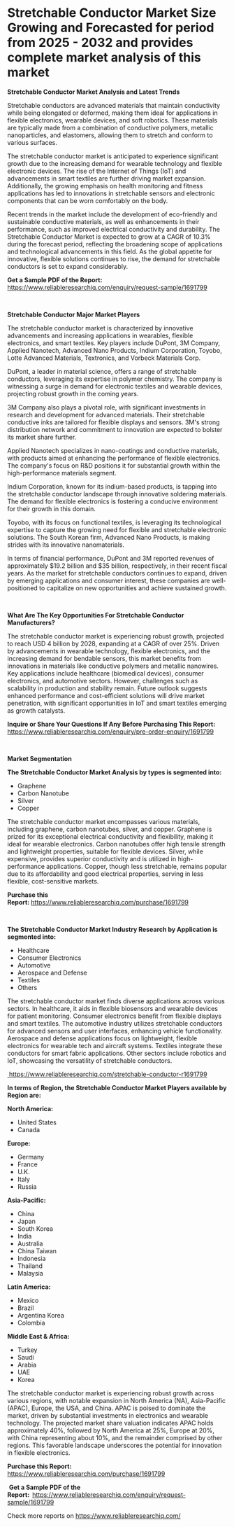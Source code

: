 <p><h1>Stretchable Conductor Market Size Growing and Forecasted for period from 2025 - 2032 and provides complete market analysis of this market</h1></p><p><strong>Stretchable Conductor Market Analysis and Latest Trends</strong></p>
<p><p>Stretchable conductors are advanced materials that maintain conductivity while being elongated or deformed, making them ideal for applications in flexible electronics, wearable devices, and soft robotics. These materials are typically made from a combination of conductive polymers, metallic nanoparticles, and elastomers, allowing them to stretch and conform to various surfaces.</p><p>The stretchable conductor market is anticipated to experience significant growth due to the increasing demand for wearable technology and flexible electronic devices. The rise of the Internet of Things (IoT) and advancements in smart textiles are further driving market expansion. Additionally, the growing emphasis on health monitoring and fitness applications has led to innovations in stretchable sensors and electronic components that can be worn comfortably on the body.</p><p>Recent trends in the market include the development of eco-friendly and sustainable conductive materials, as well as enhancements in their performance, such as improved electrical conductivity and durability. The Stretchable Conductor Market is expected to grow at a CAGR of 10.3% during the forecast period, reflecting the broadening scope of applications and technological advancements in this field. As the global appetite for innovative, flexible solutions continues to rise, the demand for stretchable conductors is set to expand considerably.</p></p>
<p><strong>Get a Sample PDF of the Report:&nbsp;</strong> <a href="https://www.reliableresearchiq.com/enquiry/request-sample/1691799?utm_campaign=2324&utm_medium=2&utm_source=Github&utm_content=ia&utm_term=06042025&utm_id=stretchable-conductor">https://www.reliableresearchiq.com/enquiry/request-sample/1691799</a></p>
<p>&nbsp;</p>
<p><strong>Stretchable Conductor Major Market Players</strong></p>
<p><p>The stretchable conductor market is characterized by innovative advancements and increasing applications in wearables, flexible electronics, and smart textiles. Key players include DuPont, 3M Company, Applied Nanotech, Advanced Nano Products, Indium Corporation, Toyobo, Lotte Advanced Materials, Textronics, and Vorbeck Materials Corp.</p><p>DuPont, a leader in material science, offers a range of stretchable conductors, leveraging its expertise in polymer chemistry. The company is witnessing a surge in demand for electronic textiles and wearable devices, projecting robust growth in the coming years.</p><p>3M Company also plays a pivotal role, with significant investments in research and development for advanced materials. Their stretchable conductive inks are tailored for flexible displays and sensors. 3M's strong distribution network and commitment to innovation are expected to bolster its market share further.</p><p>Applied Nanotech specializes in nano-coatings and conductive materials, with products aimed at enhancing the performance of flexible electronics. The company's focus on R&D positions it for substantial growth within the high-performance materials segment.</p><p>Indium Corporation, known for its indium-based products, is tapping into the stretchable conductor landscape through innovative soldering materials. The demand for flexible electronics is fostering a conducive environment for their growth in this domain.</p><p>Toyobo, with its focus on functional textiles, is leveraging its technological expertise to capture the growing need for flexible and stretchable electronic solutions. The South Korean firm, Advanced Nano Products, is making strides with its innovative nanomaterials.</p><p>In terms of financial performance, DuPont and 3M reported revenues of approximately $19.2 billion and $35 billion, respectively, in their recent fiscal years. As the market for stretchable conductors continues to expand, driven by emerging applications and consumer interest, these companies are well-positioned to capitalize on new opportunities and achieve sustained growth.</p></p>
<p>&nbsp;</p>
<p><strong>What Are The Key Opportunities For Stretchable Conductor Manufacturers?</strong></p>
<p><p>The stretchable conductor market is experiencing robust growth, projected to reach USD 4 billion by 2028, expanding at a CAGR of over 25%. Driven by advancements in wearable technology, flexible electronics, and the increasing demand for bendable sensors, this market benefits from innovations in materials like conductive polymers and metallic nanowires. Key applications include healthcare (biomedical devices), consumer electronics, and automotive sectors. However, challenges such as scalability in production and stability remain. Future outlook suggests enhanced performance and cost-efficient solutions will drive market penetration, with significant opportunities in IoT and smart textiles emerging as growth catalysts.</p></p>
<p><strong>Inquire or Share Your Questions If Any Before Purchasing This Report:</strong> <a href="https://www.reliableresearchiq.com/enquiry/pre-order-enquiry/1691799?utm_campaign=2324&utm_medium=2&utm_source=Github&utm_content=ia&utm_term=06042025&utm_id=stretchable-conductor">https://www.reliableresearchiq.com/enquiry/pre-order-enquiry/1691799</a></p>
<p>&nbsp;</p>
<p><strong>Market Segmentation</strong></p>
<p><strong>The Stretchable Conductor Market Analysis by types is segmented into:</strong></p>
<p><ul><li>Graphene</li><li>Carbon Nanotube</li><li>Silver</li><li>Copper</li></ul></p>
<p><p>The stretchable conductor market encompasses various materials, including graphene, carbon nanotubes, silver, and copper. Graphene is prized for its exceptional electrical conductivity and flexibility, making it ideal for wearable electronics. Carbon nanotubes offer high tensile strength and lightweight properties, suitable for flexible devices. Silver, while expensive, provides superior conductivity and is utilized in high-performance applications. Copper, though less stretchable, remains popular due to its affordability and good electrical properties, serving in less flexible, cost-sensitive markets.</p></p>
<p><strong>Purchase this Report:&nbsp;</strong><a href="https://www.reliableresearchiq.com/purchase/1691799?utm_campaign=2324&utm_medium=2&utm_source=Github&utm_content=ia&utm_term=06042025&utm_id=stretchable-conductor">https://www.reliableresearchiq.com/purchase/1691799</a></p>
<p>&nbsp;</p>
<p><strong>The Stretchable Conductor Market Industry Research by Application is segmented into:</strong></p>
<p><ul><li>Healthcare</li><li>Consumer Electronics</li><li>Automotive</li><li>Aerospace and Defense</li><li>Textiles</li><li>Others</li></ul></p>
<p><p>The stretchable conductor market finds diverse applications across various sectors. In healthcare, it aids in flexible biosensors and wearable devices for patient monitoring. Consumer electronics benefit from flexible displays and smart textiles. The automotive industry utilizes stretchable conductors for advanced sensors and user interfaces, enhancing vehicle functionality. Aerospace and defense applications focus on lightweight, flexible electronics for wearable tech and aircraft systems. Textiles integrate these conductors for smart fabric applications. Other sectors include robotics and IoT, showcasing the versatility of stretchable conductors.</p></p>
<p><a href="https://www.reliableresearchiq.com/stretchable-conductor-r1691799?utm_campaign=2324&utm_medium=2&utm_source=Github&utm_content=ia&utm_term=06042025&utm_id=stretchable-conductor">&nbsp;https://www.reliableresearchiq.com/stretchable-conductor-r1691799</a></p>
<p><strong>In terms of Region, the Stretchable Conductor Market Players available by Region are:</strong></p>
<p>
    <p> <strong> North America: </strong>
        <ul>
            <li>United States</li>
            <li>Canada</li>
        </ul>
        </p> 
    <p> <strong> Europe: </strong>
        <ul>
            <li>Germany</li>
            <li>France</li>
            <li>U.K.</li>
            <li>Italy</li>
            <li>Russia</li>
        </ul>
        </p> 
    <p> <strong> Asia-Pacific: </strong>
        <ul>
            <li>China</li>
            <li>Japan</li>
            <li>South Korea</li>
            <li>India</li>
            <li>Australia</li>
            <li>China Taiwan</li>
            <li>Indonesia</li>
            <li>Thailand</li>
            <li>Malaysia</li>
        </ul>
        </p> 
    <p> <strong> Latin America: </strong>
        <ul>
            <li>Mexico</li>
            <li>Brazil</li>
            <li>Argentina Korea</li>
            <li>Colombia</li>
        </ul>
        </p> 
    <p> <strong> Middle East & Africa: </strong>
        <ul>
            <li>Turkey</li>
            <li>Saudi</li>
            <li>Arabia</li>
            <li>UAE</li>
            <li>Korea</li>
        </ul>
    </p>
    </p>
<p><p>The stretchable conductor market is experiencing robust growth across various regions, with notable expansion in North America (NA), Asia-Pacific (APAC), Europe, the USA, and China. APAC is poised to dominate the market, driven by substantial investments in electronics and wearable technology. The projected market share valuation indicates APAC holds approximately 40%, followed by North America at 25%, Europe at 20%, with China representing about 10%, and the remainder comprised by other regions. This favorable landscape underscores the potential for innovation in flexible electronics.</p></p>
<p><strong>Purchase this Report: </strong><a href="https://www.reliableresearchiq.com/purchase/1691799?utm_campaign=2324&utm_medium=2&utm_source=Github&utm_content=ia&utm_term=06042025&utm_id=stretchable-conductor">https://www.reliableresearchiq.com/purchase/1691799</a></p>
<p>&nbsp;<strong>Get a Sample PDF of the Report:&nbsp;&nbsp;</strong><a href="https://www.reliableresearchiq.com/enquiry/request-sample/1691799?utm_campaign=2324&utm_medium=2&utm_source=Github&utm_content=ia&utm_term=06042025&utm_id=stretchable-conductor">https://www.reliableresearchiq.com/enquiry/request-sample/1691799</a></p>
<p><strong></strong></p>
<p>Check more reports on <a href="https://www.reliableresearchiq.com/?utm_campaign=2324&utm_medium=2&utm_source=Github&utm_content=ia&utm_term=06042025&utm_id=stretchable-conductor">https://www.reliableresearchiq.com/</a></p>